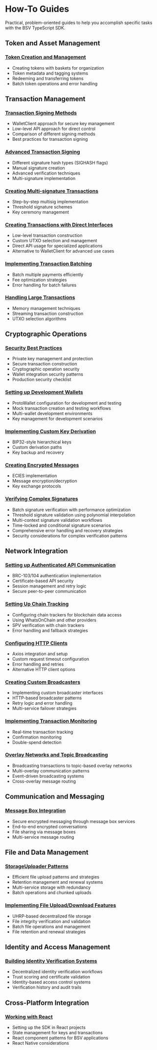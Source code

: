 # How-To Guides

Practical, problem-oriented guides to help you accomplish specific tasks with the BSV TypeScript SDK.

## Token and Asset Management

### [Token Creation and Management](./token-creation-management.md)

- Creating tokens with baskets for organization
- Token metadata and tagging systems
- Redeeming and transferring tokens
- Batch token operations and error handling

## Transaction Management

### [Transaction Signing Methods](./transaction-signing-methods.md)

- WalletClient approach for secure key management
- Low-level API approach for direct control
- Comparison of different signing methods
- Best practices for transaction signing

### [Advanced Transaction Signing](./advanced-transaction-signing.md)

- Different signature hash types (SIGHASH flags)
- Manual signature creation
- Advanced verification techniques
- Multi-signature implementation

### [Creating Multi-signature Transactions](./multisig-transactions.md)

- Step-by-step multisig implementation
- Threshold signature schemes
- Key ceremony management

### [Creating Transactions with Direct Interfaces](./direct-transaction-creation.md)

- Low-level transaction construction
- Custom UTXO selection and management
- Direct API usage for specialized applications
- Alternative to WalletClient for advanced use cases

### [Implementing Transaction Batching](./transaction-batching.md)

- Batch multiple payments efficiently
- Fee optimization strategies
- Error handling for batch failures

### [Handling Large Transactions](./large-transactions.md)

- Memory management techniques
- Streaming transaction construction
- UTXO selection algorithms

## Cryptographic Operations

### [Security Best Practices](./security-best-practices.md)

- Private key management and protection
- Secure transaction construction
- Cryptographic operation security
- Wallet integration security patterns
- Production security checklist

### [Setting up Development Wallets](./development-wallet-setup.md)

- ProtoWallet configuration for development and testing
- Mock transaction creation and testing workflows
- Multi-wallet development environments
- Key management for development scenarios

### [Implementing Custom Key Derivation](./custom-key-derivation.md)

- BIP32-style hierarchical keys
- Custom derivation paths
- Key backup and recovery

### [Creating Encrypted Messages](./encrypted-messages.md)

- ECIES implementation
- Message encryption/decryption
- Key exchange protocols

### [Verifying Complex Signatures](./complex-signatures.md)

- Batch signature verification with performance optimization
- Threshold signature validation using polynomial interpolation
- Multi-context signature validation workflows
- Time-locked and conditional signature scenarios
- Comprehensive error handling and recovery strategies
- Security considerations for complex verification patterns

## Network Integration

### [Setting up Authenticated API Communication](./authenticated-api-communication.md)

- BRC-103/104 authentication implementation
- Certificate-based API security
- Session management and retry logic
- Secure peer-to-peer communication

### [Setting Up Chain Tracking](./chain-tracking.md)

- Configuring chain trackers for blockchain data access
- Using WhatsOnChain and other providers
- SPV verification with chain trackers
- Error handling and fallback strategies

### [Configuring HTTP Clients](./http-client-configuration.md)

- Axios integration and setup
- Custom request timeout configuration
- Error handling and retries
- Alternative HTTP client options

### [Creating Custom Broadcasters](./custom-broadcasters.md)

- Implementing custom broadcaster interfaces
- HTTP-based broadcaster patterns
- Retry logic and error handling
- Multi-service failover strategies

### [Implementing Transaction Monitoring](./transaction-monitoring.md)

- Real-time transaction tracking
- Confirmation monitoring
- Double-spend detection

### [Overlay Networks and Topic Broadcasting](./overlay-networks-broadcasting.md)

- Broadcasting transactions to topic-based overlay networks
- Multi-overlay communication patterns
- Event-driven broadcasting systems
- Cross-overlay message routing

## Communication and Messaging

### [Message Box Integration](./message-box-integration.md)

- Secure encrypted messaging through message box services
- End-to-end encrypted conversations
- File sharing via message boxes
- Multi-service message routing

## File and Data Management

### [StorageUploader Patterns](./storage-uploader-patterns.md)

- Efficient file upload patterns and strategies
- Retention management and renewal systems
- Multi-service storage with redundancy
- Batch operations and chunked uploads

### [Implementing File Upload/Download Features](./file-upload-download.md)

- UHRP-based decentralized file storage
- File integrity verification and validation
- Batch file operations and management
- File retention and renewal strategies

## Identity and Access Management

### [Building Identity Verification Systems](./identity-verification-systems.md)

- Decentralized identity verification workflows
- Trust scoring and certificate validation
- Identity-based access control systems
- Verification history and audit trails

## Cross-Platform Integration

### [Working with React](./react-integration.md)

- Setting up the SDK in React projects
- State management for keys and transactions
- React component patterns for BSV applications
- React Native considerations

